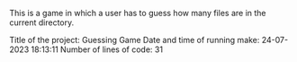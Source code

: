 This is a game in which a user has to guess how many files are in the current directory.

Title of the project: Guessing Game
Date and time of running make: 24-07-2023 18:13:11
Number of lines of code: 31

